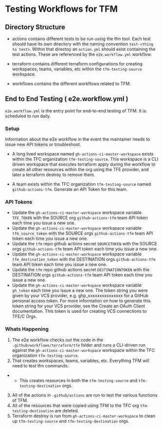 # Testing Workflows for TFM

## Directory Structure

- actions contains different tests to be run using the tfm tool. Each test should have its own directory with the naming convention `test-<thing to test>`. Within that directoy an `action.yml` should exist containing the test actions. These are referenced by the `e2e.workflow.yml` workflow.

- terraform contains different terraform configurations for creating workspaces, teams, variables, etc within the `tfm-testing-source` workspace.

- workflows contains the different workflows related to TFM.

## End to End Testing ( e2e.workflow.yml )
`e2e.workflow.yml` is the entry point for end-to-end testing of TFM. It is scheduled to run daily.

### Setup
Information about the e2e workflow in the event the maintainer needs to issue new API tokens or troubleshoot.

- A long lived workspace named `gh-actions-ci-master-workspace` exists within the TFC organization `tfm-testing-source`. This workspace is a CLI driven workspace that executes terraform apply during the workflow to create all other resources within the org using the TFE provider, and later a terraform destroy to remove them.

- A team exists within the TFC organization `tfm-testing-source` named `github-actions-tfm`. Generate an API Token for this team.

### API Tokens
- Update the `gh-actions-ci-master-workspace` workspace variable `TFE_TOKEN` with the SOURCE org `github-actions-tfm` team API token each time you issue a new one.
- Update the `gh-actions-ci-master-workspace` workspace variable `tfm_source_token` with the SOURCE orgs `github-actions-tfm` team API token each time you issue a new one.
- Update the `tfm` repo github actions secret `SOURCETOKEN` with the SOURCE orgs `github-actions-tfm` team API token each time you issue a new one.
- Update the `gh-actions-ci-master-workspace` workspace variable `tfm_destination_token` with the DESTINATION orgs `github-actions-tfm` team API token each time you issue a new one.
- Update the `tfm` repo github actions secret `DESTINATIONTOKEN` with the DESTINATION orgs `github-actions-tfm` team API token each time you issue a new one.
- Update the `gh-actions-ci-master-workspace` workspace variable `gh_token` each time you issue a new one. The token string you were given by your VCS provider, e.g. ghp_xxxxxxxxxxxxxxx for a GitHub personal access token. For more information on how to generate this token string for your VCS provider, see the Create an OAuth Client documentation. This token is used for creating VCS connections to TFE/C Orgs.

### Whats Happening
1. The e2e workflow checks out the code in the `.github/workflows/terraform/tfe` folder and runs a CLI-driven run against the `gh-actions-ci-master-workspace` workspace within the TFC organization `tfm-testing-source`.
2. That creates workspaces, teams, variables, etc. Everything TFM will need to test tfm commands.
- - This creates resources in both the `tfm-testing-source` and `tfm-testing-destination` orgs.
3. All of the actions in `.github/actions` are run to test the various functions of TFM.
4. All of the resources that were copied using TFM to the TFC org `tfm-testing-destination` are deleted.
5. Terraform destroy is run from `gh-actions-ci-master-workspace` to clean up `tfm-testing-source` and `tfm-testing-destination` orgs.